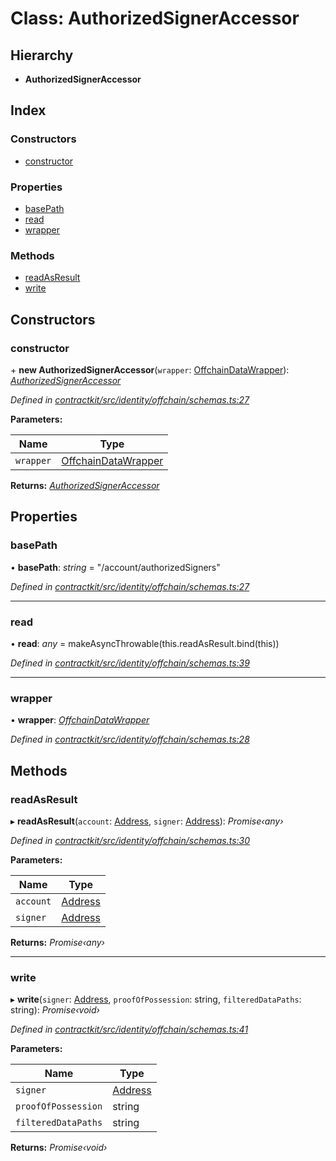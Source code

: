 # Class: AuthorizedSignerAccessor

## Hierarchy

* **AuthorizedSignerAccessor**

## Index

### Constructors

* [constructor](_identity_offchain_schemas_.authorizedsigneraccessor.md#constructor)

### Properties

* [basePath](_identity_offchain_schemas_.authorizedsigneraccessor.md#basepath)
* [read](_identity_offchain_schemas_.authorizedsigneraccessor.md#read)
* [wrapper](_identity_offchain_schemas_.authorizedsigneraccessor.md#wrapper)

### Methods

* [readAsResult](_identity_offchain_schemas_.authorizedsigneraccessor.md#readasresult)
* [write](_identity_offchain_schemas_.authorizedsigneraccessor.md#write)

## Constructors

###  constructor

\+ **new AuthorizedSignerAccessor**(`wrapper`: [OffchainDataWrapper](_identity_offchain_data_wrapper_.offchaindatawrapper.md)): *[AuthorizedSignerAccessor](_identity_offchain_schemas_.authorizedsigneraccessor.md)*

*Defined in [contractkit/src/identity/offchain/schemas.ts:27](https://github.com/celo-org/celo-monorepo/blob/master/packages/contractkit/src/identity/offchain/schemas.ts#L27)*

**Parameters:**

Name | Type |
------ | ------ |
`wrapper` | [OffchainDataWrapper](_identity_offchain_data_wrapper_.offchaindatawrapper.md) |

**Returns:** *[AuthorizedSignerAccessor](_identity_offchain_schemas_.authorizedsigneraccessor.md)*

## Properties

###  basePath

• **basePath**: *string* = "/account/authorizedSigners"

*Defined in [contractkit/src/identity/offchain/schemas.ts:27](https://github.com/celo-org/celo-monorepo/blob/master/packages/contractkit/src/identity/offchain/schemas.ts#L27)*

___

###  read

• **read**: *any* = makeAsyncThrowable(this.readAsResult.bind(this))

*Defined in [contractkit/src/identity/offchain/schemas.ts:39](https://github.com/celo-org/celo-monorepo/blob/master/packages/contractkit/src/identity/offchain/schemas.ts#L39)*

___

###  wrapper

• **wrapper**: *[OffchainDataWrapper](_identity_offchain_data_wrapper_.offchaindatawrapper.md)*

*Defined in [contractkit/src/identity/offchain/schemas.ts:28](https://github.com/celo-org/celo-monorepo/blob/master/packages/contractkit/src/identity/offchain/schemas.ts#L28)*

## Methods

###  readAsResult

▸ **readAsResult**(`account`: [Address](../modules/_base_.md#address), `signer`: [Address](../modules/_base_.md#address)): *Promise‹any›*

*Defined in [contractkit/src/identity/offchain/schemas.ts:30](https://github.com/celo-org/celo-monorepo/blob/master/packages/contractkit/src/identity/offchain/schemas.ts#L30)*

**Parameters:**

Name | Type |
------ | ------ |
`account` | [Address](../modules/_base_.md#address) |
`signer` | [Address](../modules/_base_.md#address) |

**Returns:** *Promise‹any›*

___

###  write

▸ **write**(`signer`: [Address](../modules/_base_.md#address), `proofOfPossession`: string, `filteredDataPaths`: string): *Promise‹void›*

*Defined in [contractkit/src/identity/offchain/schemas.ts:41](https://github.com/celo-org/celo-monorepo/blob/master/packages/contractkit/src/identity/offchain/schemas.ts#L41)*

**Parameters:**

Name | Type |
------ | ------ |
`signer` | [Address](../modules/_base_.md#address) |
`proofOfPossession` | string |
`filteredDataPaths` | string |

**Returns:** *Promise‹void›*
